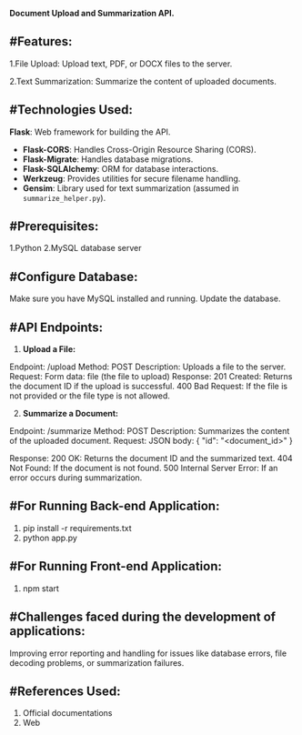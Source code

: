 **Document Upload and Summarization API.**

#Features:
---------
1.File Upload: Upload text, PDF, or DOCX files to the server.

2.Text Summarization: Summarize the content of uploaded documents.

#Technologies Used:
------------------

 **Flask**: Web framework for building the API.
- **Flask-CORS**: Handles Cross-Origin Resource Sharing (CORS).
- **Flask-Migrate**: Handles database migrations.
- **Flask-SQLAlchemy**: ORM for database interactions.
- **Werkzeug**: Provides utilities for secure filename handling.
- **Gensim**: Library used for text summarization (assumed in `summarize_helper.py`).

#Prerequisites:
-------------
1.Python 
2.MySQL database server

#Configure Database:
-------------------
Make sure you have MySQL installed and running. Update the database.

#API Endpoints:
-------------

1. **Upload a File:**

Endpoint: /upload
Method: POST
Description: Uploads a file to the server.
Request:
Form data: file (the file to upload)
Response:
201 Created: Returns the document ID if the upload is successful.
400 Bad Request: If the file is not provided or the file type is not allowed.


2. **Summarize a Document:**

Endpoint: /summarize
Method: POST
Description: Summarizes the content of the uploaded document.
Request:
JSON body: { "id": "<document_id>" }

Response:
200 OK: Returns the document ID and the summarized text.
404 Not Found: If the document is not found.
500 Internal Server Error: If an error occurs during summarization.

#For Running Back-end Application:
----------------------------------
1. pip install -r requirements.txt
2. python app.py


#For Running Front-end Application:
-----------------------------------
1. npm start

#Challenges faced during the development of applications:
--------------------------------------------------------

Improving error reporting and handling for issues like database errors, file decoding problems, or summarization failures.

#References Used:
-----------------
1. Official documentations
2. Web
